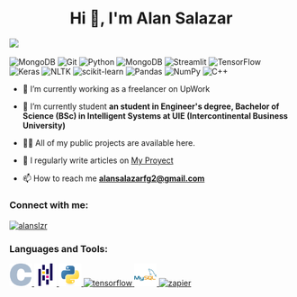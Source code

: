 <h1 align="center">Hi 👋, I'm Alan Salazar</h1>

![](https://komarev.com/ghpvc/?username=alanslzrr&color=dc143c)

<p>
  <img alt="MongoDB" src="https://img.shields.io/badge/-MongoDB-13aa52?style=flat-square&logo=mongodb&logoColor=white" />
  <img alt="Git" src="https://img.shields.io/badge/-Git-F05032?style=flat-square&logo=git&logoColor=white" />
  <img alt="Python" src="https://img.shields.io/badge/python-blue.svg" />
  <img alt="MongoDB" src="https://img.shields.io/badge/mongodb-green.svg" />
  <img alt="Streamlit" src="https://img.shields.io/badge/streamlit-red.svg" />
  <img alt="TensorFlow" src="https://img.shields.io/badge/TensorFlow-orange.svg" />
  <img alt="Keras" src="https://img.shields.io/badge/Keras-red.svg" />
  <img alt="NLTK" src="https://img.shields.io/badge/NLTK-green.svg" />
  <img alt="scikit-learn" src="https://img.shields.io/badge/scikit--learn-orange.svg" />
  <img alt="Pandas" src="https://img.shields.io/badge/pandas-yellow.svg" />
  <img alt="NumPy" src="https://img.shields.io/badge/numpy-blue.svg" />
  <img alt="C++" src="https://img.shields.io/badge/C%2B%2B-blue.svg" />
</p>


- 🔭 I’m currently working as a freelancer on UpWork

- 🌱 I’m currently student **an student in Engineer's degree, Bachelor of Science (BSc) in Intelligent Systems at UIE (Intercontinental Business University)**

- 👨‍💻 All of my public projects are available here.

- 📝 I regularly write articles on [My Proyect](https://beingside.com/)

- 📫 How to reach me **alansalazarfg2@gmail.com**

<h3 align="left">Connect with me:</h3>
<p align="left">
<a href="https://linkedin.com/in/alanslzr" target="blank"><img align="center" src="https://raw.githubusercontent.com/rahuldkjain/github-profile-readme-generator/master/src/images/icons/Social/linked-in-alt.svg" alt="alanslzr" height="30" width="40" /></a>
</p>
<h3 align="left">Languages and Tools:</h3>
<p align="left">
  <a href="https://www.cprogramming.com/" target="_blank" rel="noreferrer">
    <img src="https://raw.githubusercontent.com/devicons/devicon/master/icons/c/c-original.svg" alt="c" width="40" height="40"/>
  </a>
  <a href="https://pandas.pydata.org/" target="_blank" rel="noreferrer">
    <img src="https://raw.githubusercontent.com/devicons/devicon/2ae2a900d2f041da66e950e4d48052658d850630/icons/pandas/pandas-original.svg" alt="pandas" width="40" height="40"/>
  </a>
  <a href="https://www.python.org" target="_blank" rel="noreferrer">
    <img src="https://raw.githubusercontent.com/devicons/devicon/master/icons/python/python-original.svg" alt="python" width="40" height="40"/>
  </a>
  <a href="https://www.tensorflow.org" target="_blank" rel="noreferrer">
    <img src="https://www.vectorlogo.zone/logos/tensorflow/tensorflow-icon.svg" alt="tensorflow" width="40" height="40"/>
  </a>
  <a href="https://raw.githubusercontent.com/devicons/devicon/master/icons/mysql/mysql-original-wordmark.svg" target="_blank" rel="noreferrer">
    <img src="https://raw.githubusercontent.com/devicons/devicon/master/icons/mysql/mysql-original-wordmark.svg" alt="mysql" width="40" height="40"/>
  </a>
  <a href="https://www.vectorlogo.zone/logos/zapier/zapier-icon.svg" target="_blank" rel="noreferrer">
    <img src="https://www.vectorlogo.zone/logos/zapier/zapier-icon.svg" alt="zapier" width="40" height="40"/>
  </a>

</p>
